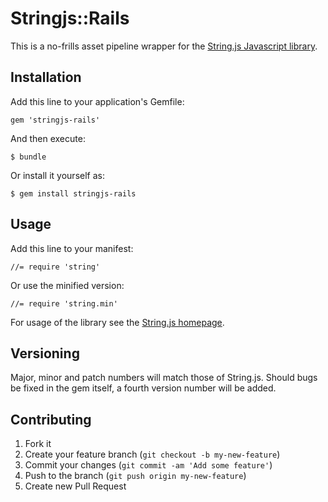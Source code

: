 # Stringjs::Rails

This is a no-frills asset pipeline wrapper for the [String.js Javascript library][1].

## Installation

Add this line to your application's Gemfile:

    gem 'stringjs-rails'

And then execute:

    $ bundle

Or install it yourself as:

    $ gem install stringjs-rails

## Usage

Add this line to your manifest:

    //= require 'string'

Or use the minified version:
  
    //= require 'string.min'

For usage of the library see the [String.js homepage][1].

## Versioning
Major, minor and patch numbers will match those of String.js. Should bugs be fixed in the gem itself, a fourth version number will be added.

## Contributing

1. Fork it
2. Create your feature branch (`git checkout -b my-new-feature`)
3. Commit your changes (`git commit -am 'Add some feature'`)
4. Push to the branch (`git push origin my-new-feature`)
5. Create new Pull Request

[1]: http://stringjs.com